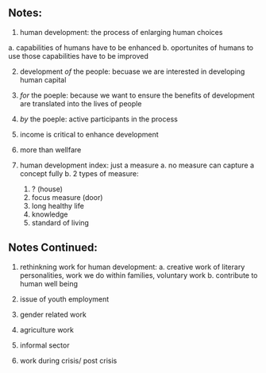 ## Notes:

1. human development: the process of enlarging human choices 

  a. capabilities of humans have to be enhanced 
  b. oportunites of humans to use those capabilities have to be improved
  
2. development *of* the people:
  becuase we are interested in developing human capital
3. *for* the poeple:
  because we want to ensure the benefits of development are translated into the lives of people 
4. *by* the poeple:
  active participants in the process 
  
5. income is critical to enhance development 

6. more than wellfare

7. human development index: just a measure
  a. no measure can capture a concept fully 
  b. 2 types of measure:
    1. ? (house)
    2. focus measure (door)
      1. long healthy life
      2. knowledge 
      3. standard of living
      
## Notes Continued:

1. rethinkning work for human development:
  a. creative work of literary personalities, work we do within families, voluntary work
  b. contribute to human well being

2. issue of youth employment 
  
3. gender related work

4. agriculture work

5. informal sector 

6. work during crisis/ post crisis


      
  
